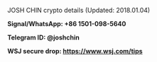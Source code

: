 JOSH CHIN crypto details (Updated: 2018.01.04)

<b>Signal/WhatsApp</a>: +86 1501-098-5640

<b>Telegram ID</b>: @joshchin

<b>WSJ secure drop</b>: https://www.wsj.com/tips

